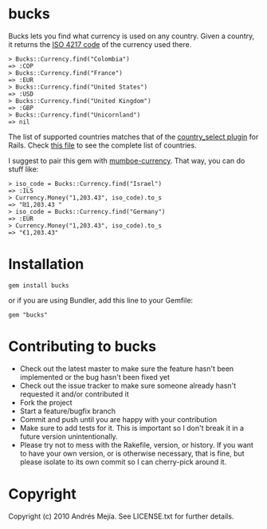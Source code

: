 bucks
=====

Bucks lets you find what currency is used on any country. Given a country, it returns the [ISO 4217 code](http://www.xe.com/iso4217.php) of the currency used there.

    > Bucks::Currency.find("Colombia")
    => :COP
    > Bucks::Currency.find("France")
    => :EUR 
    > Bucks::Currency.find("United States")
    => :USD
    > Bucks::Currency.find("United Kingdom")
    => :GBP    
    > Bucks::Currency.find("Unicornland")
    => nil     

The list of supported countries matches that of the [country_select plugin](https://github.com/rails/country_select) for Rails. Check [this file](https://github.com/andmej/bucks/blob/master/lib/bucks/currency.rb) to see the complete list of countries.

I suggest to pair this gem with [mumboe-currency](https://github.com/mumboe/currency). That way, you can do stuff like:

    > iso_code = Bucks::Currency.find("Israel")
    => :ILS 
    > Currency.Money("1,203.43", iso_code).to_s
    => "₪1,203.43 "
    > iso_code = Bucks::Currency.find("Germany")
    => :EUR
    > Currency.Money("1,203.43", iso_code).to_s    
    => "€1,203.43"
    
Installation
===
 
    gem install bucks

or if you are using Bundler, add this line to your Gemfile:

    gem "bucks"


Contributing to bucks
====
 
* Check out the latest master to make sure the feature hasn't been implemented or the bug hasn't been fixed yet
* Check out the issue tracker to make sure someone already hasn't requested it and/or contributed it
* Fork the project
* Start a feature/bugfix branch
* Commit and push until you are happy with your contribution
* Make sure to add tests for it. This is important so I don't break it in a future version unintentionally.
* Please try not to mess with the Rakefile, version, or history. If you want to have your own version, or is otherwise necessary, that is fine, but please isolate to its own commit so I can cherry-pick around it.

Copyright
===

Copyright (c) 2010 Andrés Mejía. See LICENSE.txt for
further details.

